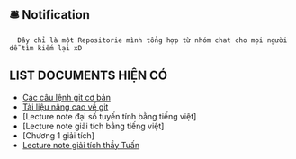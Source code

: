 ## 🛎 Notification
      Đây chỉ là một Repositorie mình tổng hợp từ nhóm chat cho mọi người dễ tìm kiếm lại xD
## LIST DOCUMENTS HIỆN CÓ
+ [Các câu lệnh git cơ bản](https://github.com/tuzifake/GDSC-File/blob/main/git_basic_commands/git_basic_commands.jpg)
+ [Tài liệu nâng cao về git](https://github.com/georgeowen1993/learn-git-the-hard-way)
+ [Lecture note đại số tuyến tính bằng tiếng việt]
+ [Lecture note giải tích bằng tiếng việt]
+ [Chương 1 giải tích]
+ [Lecture note giải tích thầy Tuấn](https://sites.google.com/site/dotocxoan/courses?authuser=0&fbclid=IwAR0bxNxibXvpdlxyGznRqc_k4Pods2jGCyNGE6lEEcnVHy3x1amqphd8eOQ&pli=1)
